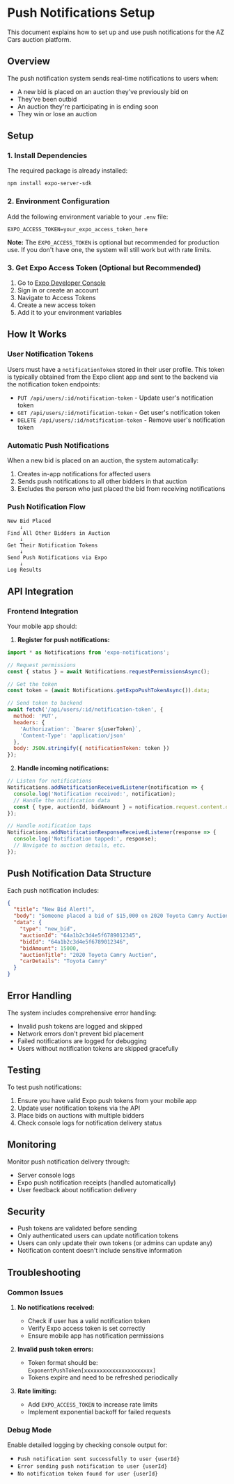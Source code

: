 # Push Notifications Setup

This document explains how to set up and use push notifications for the AZ Cars auction platform.

## Overview

The push notification system sends real-time notifications to users when:
- A new bid is placed on an auction they've previously bid on
- They've been outbid
- An auction they're participating in is ending soon
- They win or lose an auction

## Setup

### 1. Install Dependencies

The required package is already installed:
```bash
npm install expo-server-sdk
```

### 2. Environment Configuration

Add the following environment variable to your `.env` file:

```env
EXPO_ACCESS_TOKEN=your_expo_access_token_here
```

**Note:** The `EXPO_ACCESS_TOKEN` is optional but recommended for production use. If you don't have one, the system will still work but with rate limits.

### 3. Get Expo Access Token (Optional but Recommended)

1. Go to [Expo Developer Console](https://expo.dev/)
2. Sign in or create an account
3. Navigate to Access Tokens
4. Create a new access token
5. Add it to your environment variables

## How It Works

### User Notification Tokens

Users must have a `notificationToken` stored in their user profile. This token is typically obtained from the Expo client app and sent to the backend via the notification token endpoints:

- `PUT /api/users/:id/notification-token` - Update user's notification token
- `GET /api/users/:id/notification-token` - Get user's notification token  
- `DELETE /api/users/:id/notification-token` - Remove user's notification token

### Automatic Push Notifications

When a new bid is placed on an auction, the system automatically:

1. Creates in-app notifications for affected users
2. Sends push notifications to all other bidders in that auction
3. Excludes the person who just placed the bid from receiving notifications

### Push Notification Flow

```
New Bid Placed
    ↓
Find All Other Bidders in Auction
    ↓
Get Their Notification Tokens
    ↓
Send Push Notifications via Expo
    ↓
Log Results
```

## API Integration

### Frontend Integration

Your mobile app should:

1. **Register for push notifications:**
```javascript
import * as Notifications from 'expo-notifications';

// Request permissions
const { status } = await Notifications.requestPermissionsAsync();

// Get the token
const token = (await Notifications.getExpoPushTokenAsync()).data;

// Send token to backend
await fetch('/api/users/:id/notification-token', {
  method: 'PUT',
  headers: {
    'Authorization': `Bearer ${userToken}`,
    'Content-Type': 'application/json'
  },
  body: JSON.stringify({ notificationToken: token })
});
```

2. **Handle incoming notifications:**
```javascript
// Listen for notifications
Notifications.addNotificationReceivedListener(notification => {
  console.log('Notification received:', notification);
  // Handle the notification data
  const { type, auctionId, bidAmount } = notification.request.content.data;
});

// Handle notification taps
Notifications.addNotificationResponseReceivedListener(response => {
  console.log('Notification tapped:', response);
  // Navigate to auction details, etc.
});
```

## Push Notification Data Structure

Each push notification includes:

```json
{
  "title": "New Bid Alert!",
  "body": "Someone placed a bid of $15,000 on 2020 Toyota Camry Auction",
  "data": {
    "type": "new_bid",
    "auctionId": "64a1b2c3d4e5f6789012345",
    "bidId": "64a1b2c3d4e5f6789012346", 
    "bidAmount": 15000,
    "auctionTitle": "2020 Toyota Camry Auction",
    "carDetails": "Toyota Camry"
  }
}
```

## Error Handling

The system includes comprehensive error handling:

- Invalid push tokens are logged and skipped
- Network errors don't prevent bid placement
- Failed notifications are logged for debugging
- Users without notification tokens are skipped gracefully

## Testing

To test push notifications:

1. Ensure you have valid Expo push tokens from your mobile app
2. Update user notification tokens via the API
3. Place bids on auctions with multiple bidders
4. Check console logs for notification delivery status

## Monitoring

Monitor push notification delivery through:

- Server console logs
- Expo push notification receipts (handled automatically)
- User feedback about notification delivery

## Security

- Push tokens are validated before sending
- Only authenticated users can update notification tokens
- Users can only update their own tokens (or admins can update any)
- Notification content doesn't include sensitive information

## Troubleshooting

### Common Issues

1. **No notifications received:**
   - Check if user has a valid notification token
   - Verify Expo access token is set correctly
   - Ensure mobile app has notification permissions

2. **Invalid push token errors:**
   - Token format should be: `ExponentPushToken[xxxxxxxxxxxxxxxxxxxxxx]`
   - Tokens expire and need to be refreshed periodically

3. **Rate limiting:**
   - Add `EXPO_ACCESS_TOKEN` to increase rate limits
   - Implement exponential backoff for failed requests

### Debug Mode

Enable detailed logging by checking console output for:
- `Push notification sent successfully to user {userId}`
- `Error sending push notification to user {userId}`
- `No notification token found for user {userId}` 